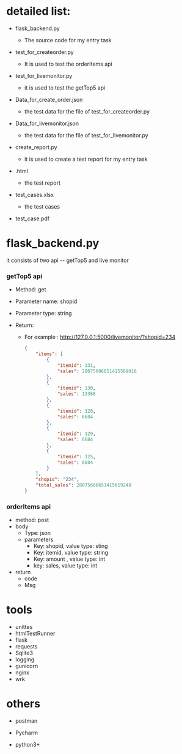 # detailed list:

- flask_backend.py
  - The source code for my entry task
- test_for_createorder.py
  - It is used to test the orderItems api
- test_for_livemonitor.py
  - it is used to test the getTop5 api
- Data_for_create_order.json
  - the test data for the file of test_for_createorder.py
- Data_for_livemonitor.json
  - the test data for the file of test_for_livemonitor.py
- create_report.py
  - it  is used to create a test report for my entry task 

- .html
  - the test report
- test_cases.xlsx
  - the test cases

- test_case.pdf

# flask_backend.py

it consists of two api -- getTop5 and live monitor

### getTop5 api

- Method: get

- Parameter name: shopid

- Parameter type: string

- Return: 

  - For example :  http://127.0.0.1:5000/livemonitor/?shopid=234

    ```json
    {
        "items": [
            {
                "itemid": 131,
                "sales": 28075606651415569016
            },
            {
                "itemid": 130,
                "sales": 13368
            },
            {
                "itemid": 128,
                "sales": 6684
            },
            {
                "itemid": 129,
                "sales": 6684
            },
            {
                "itemid": 125,
                "sales": 6684
            }
        ],
        "shopid": "234",
        "total_sales": 28075606651415619248
    }
    ```

    

### orderItems api

- method: post
- body
  - Type: json
  - parameters
    - Key: shopid,  value type: sting
    - Key: itemid, value type: string
    - Key:  amount , value type: int
    - key: sales, value type: int 
- return 
  - code
  - Msg

# tools

- unittes
- htmlTestRunner
- flask
- requests
- Sqlite3
- logging
- gunicorn
- nginx
- wrk

# others



- postman

- Pycharm

- python3+

  





